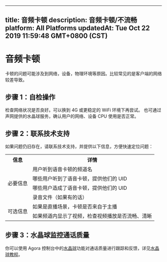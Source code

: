 
---
title: 音频卡顿
description: 音频卡顿/不流畅
platform: All Platforms
updatedAt: Tue Oct 22 2019 11:59:48 GMT+0800 (CST)
---
# 音频卡顿
卡顿的问题可能涉及到网络，设备，物理环境等原因。比较常见的是客户端的网络较差导致。

## 步骤 1：自检操作

检查网络状况是否良好。可以换到 4G 或更稳定的 WiFi 环境下再尝试。
也可通过声网提供的水晶球服务，确认用户的网络、设备 CPU 使用是否正常。

## 步骤 2：联系技术支持

如果问题仍旧存在，请联系技术支持，并提供以下信息，方便快速定位问题：

<table>
  <tr>
    <th>信息</th>
    <th>详情</th>
  </tr>
  <tr>
    <td rowspan="4">必要信息</td>
    <td>用户听到语音卡顿的频道名</td>
  </tr>
  <tr>
    <td>哪些用户听到了语音卡顿，提供他们的 UID</td>
  </tr>
  <tr>
    <td>哪些用户造成了语音卡顿，提供他们的 UID</td>
  </tr>
  <tr>
    <td>录音文件（如果有的话）</td>
  </tr>
  <tr>
    <td rowspan="2">可选信息</td>
    <td>如果是直播场景，卡顿是否来自于主播</td>
  </tr>
  <tr>
    <td>如果频道内显示了视频，检查视频播放是否流畅、清晰</td>
  </tr>
</table>


## 步骤 3：水晶球监控通话质量

你可以使用 Agora 控制台中的[水晶球](http://dashboard.agora.io/analytics/call/search)功能对通话质量进行跟踪和反馈，详见[水晶球教程](https://dashboard.agora.io/analytics/call/tutorial?_ga=2.197716463.1125435494.1542623251-764614247.1539586349)。
